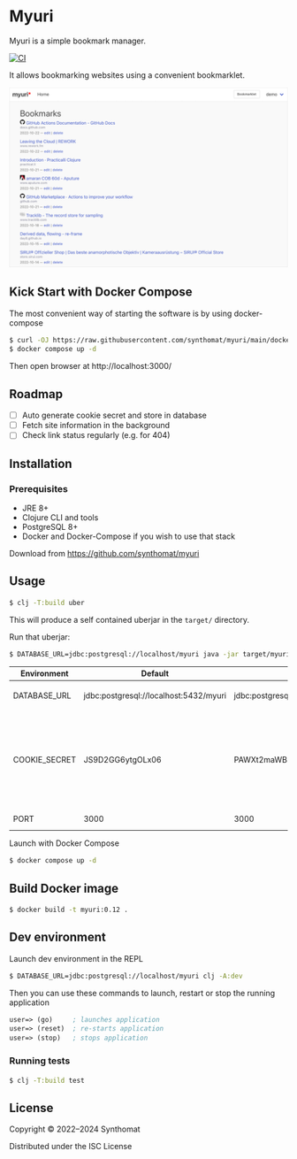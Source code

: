 # Myuri

Myuri is a simple bookmark manager.

[![CI](https://github.com/synthomat/myuri/actions/workflows/ci.yml/badge.svg?branch=develop)](https://github.com/synthomat/myuri/actions/workflows/ci.yml)

It allows bookmarking websites using a convenient bookmarklet.

![Version 0.5](doc/screenshots/myuri_0.5.png)

## Kick Start with Docker Compose

The most convenient way of starting the software is by using docker-compose

```bash
$ curl -OJ https://raw.githubusercontent.com/synthomat/myuri/main/docker-compose.yml
$ docker compose up -d
```

Then open browser at http://localhost:3000/

## Roadmap

- [ ] Auto generate cookie secret and store in database
- [ ] Fetch site information in the background
- [ ] Check link status regularly (e.g. for 404)

## Installation

### Prerequisites

* JRE 8+
* Clojure CLI and tools
* PostgreSQL 8+
* Docker and Docker-Compose if you wish to use that stack

Download from https://github.com/synthomat/myuri

## Usage

```bash
$ clj -T:build uber
```

This will produce a self contained uberjar in the `target/` directory.

Run that uberjar:

```bash
$ DATABASE_URL=jdbc:postgresql://localhost/myuri java -jar target/myuri-0.12.jar
```

| Environment   | Default                                | Example                                | Explanation                                                                                             |
|---------------|----------------------------------------|----------------------------------------|---------------------------------------------------------------------------------------------------------|
| DATABASE_URL  | jdbc:postgresql://localhost:5432/myuri | jdbc:postgresql://localhost:5432/myuri | Database connection string                                                                              |
| COOKIE_SECRET | JS9D2GG6ytgOLx06                       | PAWXt2maWB8bpBCR                       | 16-bytes encryption key for the Cookie Session store. **This is critical** – please change the default! |
| PORT          | 3000                                   | 3000                                   | Web App HTTP Port                                                                                       |

Launch with Docker Compose

```bash
$ docker compose up -d  
```

## Build Docker image

```bash
$ docker build -t myuri:0.12 .
```

## Dev environment

Launch dev environment in the REPL

```bash
$ DATABASE_URL=jdbc:postgresql://localhost/myuri clj -A:dev
```

Then you can use these commands to launch, restart or stop the running application

```clojure
user=> (go)     ; launches application
user=> (reset)  ; re-starts application
user=> (stop)   ; stops application
```

### Running tests

```bash
$ clj -T:build test
```

## License

Copyright © 2022–2024 Synthomat

Distributed under the ISC License

